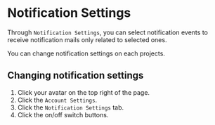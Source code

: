 # Notification Settings

Through `Notification Settings`, you can select notification events to receive notification mails only related to selected ones.

You can change notification settings on each projects.

Changing notification settings
------------------------------

1. Click your avatar on the top right of the page.
1. Click the `Account Settings`.
1. Click the `Notification Settings` tab.
1. Click the on/off switch buttons.

